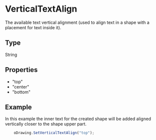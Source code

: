 # VerticalTextAlign

The available text vertical alignment (used to align text in a shape with a placement for text inside it).

## Type

String

## Properties

- "top" 
- "center" 
- "bottom"

## Example

In this example the inner text for the created shape will be added aligned vertically closer to the shape upper part.

```javascript
	oDrawing.SetVerticalTextAlign("top");
```